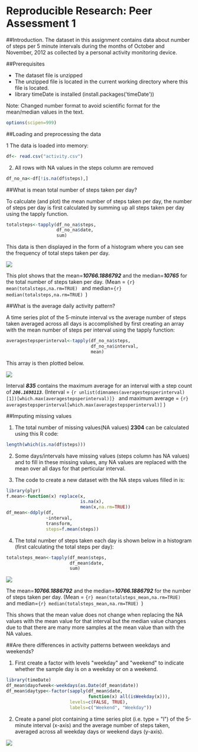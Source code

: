 # Reproducible Research: Peer Assessment 1

##Introduction.
The dataset in this assignment contains data about number of steps per 5 minute intervals during the months of October and November, 2012 as collected by a personal activity monitoring device.


##Prerequisites
* The dataset file is unzipped
* The unzipped file is located in the current working directory where this file is located.
* library timeDate is installed (install.packages('timeDate'))

Note: Changed number format to avoid scientific format for the mean/median values in the text.


```r
options(scipen=999)
```

##Loading and preprocessing the data

1 The data is loaded into memory:

```r
df<- read.csv("activity.csv")
```
2. All rows with NA values in the steps column are removed

```r
df_no_na<-df[!is.na(df$steps),]
```

##What is mean total number of steps taken per day?

To calculate (and plot) the mean number of steps taken per day, the number of steps per day is first calculated by  summing up all steps taken per day using the tapply function.


```r
totalsteps<-tapply(df_no_na$steps,
                   df_no_na$date,
                   sum)
```
This data is then displayed in the form of a histogram where you can see the frequency of total steps taken per day.

![](PA1_template_files/figure-html/unnamed-chunk-5-1.png) 

This plot shows that the mean=***10766.1886792*** and the median=***10765*** for the total number of steps taken per day.
 (Mean = ```{r} mean(totalsteps,na.rm=TRUE) ``` and median=```{r} median(totalsteps,na.rm=TRUE) ```)

##What is the average daily activity pattern?

A time series plot of the 5-minute interval vs the average number of steps taken averaged across all days is accomplished by first creating an array with the mean number of steps per interval using the tapply function:

```r
averagestepsperinterval<-tapply(df_no_na$steps,
                                df_no_na$interval,
                                mean)
```

This array is then plotted below.

![](PA1_template_files/figure-html/unnamed-chunk-7-1.png) 

Interval ***835*** contains the maximum average for an interval with a step count of ***``206.1698113``***. (Interval = ```{r unlist(dimnames(averagestepsperinterval)[1])[which.max(averagestepsperinterval)]} ``` and maximum average = ```{r} averagestepsperinterval[which.max(averagestepsperinterval)]``` )


##Imputing missing values

1. The total number of missing values(NA values) **2304** can be calculated using this R code:

```r
length(which(is.na(df$steps)))
```

2. Some days/intervals have missing values (steps column has NA values) and to fill in these missing values, any NA values are replaced with the mean over all days for that perticular interval.

3. The code to create a new dataset with the NA steps values filled in is:


```r
library(plyr)
f.mean<-function(x) replace(x,
                            is.na(x),
                            mean(x,na.rm=TRUE))
df_mean<-ddply(df,
               ~interval,
               transform,
               steps=f.mean(steps))
```

4. The total number of steps taken each day is shown below in a histogram (first calculating the total steps per day):


```r
totalsteps_mean<-tapply(df_mean$steps,
                        df_mean$date,
                        sum)
```

![](PA1_template_files/figure-html/unnamed-chunk-11-1.png) 

The mean=***10766.1886792*** and the median=***10766.1886792*** for the number of steps taken per day. (Mean = ```{r} mean(totalsteps_mean,na.rm=TRUE) ``` and median=```{r} median(totalsteps_mean,na.rm=TRUE) ```)

This shows that the mean value does not change when replacing the NA values with the mean value for that interval but the median value changes due to that there are many more samples at the mean value than with the NA values.


##Are there differences in activity patterns between weekdays and weekends?

1. First create a factor with levels "weekday" and "weekend" to indicate whether the sample day is on a weekday or on a weekend.


```r
library(timeDate)
df_mean$dayofweek<-weekdays(as.Date(df_mean$date))
df_mean$daytype<-factor(sapply(df_mean$date,
                               function(x) all(isWeekday(x))),
                        levels=c(FALSE, TRUE),
                        labels=c("Weekend", "Weekday"))
```

2. Create a panel plot containing a time series plot (i.e. type = "l") of the 5-minute interval (x-axis) and the average number of steps taken, averaged across all weekday days or weekend days (y-axis).

![](PA1_template_files/figure-html/unnamed-chunk-13-1.png) 



